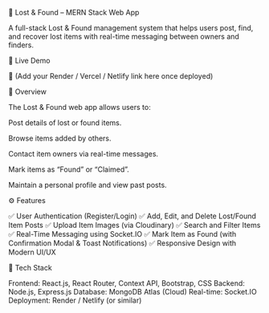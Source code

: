 🧳 Lost & Found – MERN Stack Web App

A full-stack Lost & Found management system that helps users post, find, and recover lost items with real-time messaging between owners and finders.

🚀 Live Demo

🔗 (Add your Render / Vercel / Netlify link here once deployed)

🧠 Overview

The Lost & Found web app allows users to:

Post details of lost or found items.

Browse items added by others.

Contact item owners via real-time messages.

Mark items as “Found” or “Claimed”.

Maintain a personal profile and view past posts.

⚙️ Features

✅ User Authentication (Register/Login)
✅ Add, Edit, and Delete Lost/Found Item Posts
✅ Upload Item Images (via Cloudinary)
✅ Search and Filter Items
✅ Real-Time Messaging using Socket.IO
✅ Mark Item as Found (with Confirmation Modal & Toast Notifications)
✅ Responsive Design with Modern UI/UX

🧩 Tech Stack

Frontend: React.js, React Router, Context API, Bootstrap, CSS
Backend: Node.js, Express.js
Database: MongoDB Atlas (Cloud)
Real-time: Socket.IO
Deployment: Render / Netlify (or similar)
